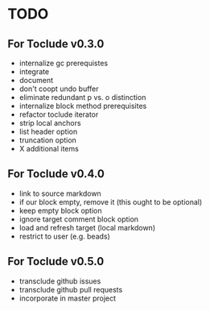 TODO
====

For Toclude v0.3.0
------------------

-	internalize gc prerequistes
-	integrate
-	document
-	don't coopt undo buffer
-	eliminate redundant p vs. o distinction
-	internalize block method prerequisites
-	refactor toclude iterator
-	strip local anchors
-	list header option
-	truncation option
-	X additional items

For Toclude v0.4.0
------------------

-	link to source markdown
-	if our block empty, remove it (this ought to be optional)
-	keep empty block option
-	ignore target comment block option
-	load and refresh target (local markdown)
-	restrict to user (e.g. beads)

For Toclude v0.5.0
------------------

-	transclude github issues
-	transclude github pull requests
-	incorporate in master project
